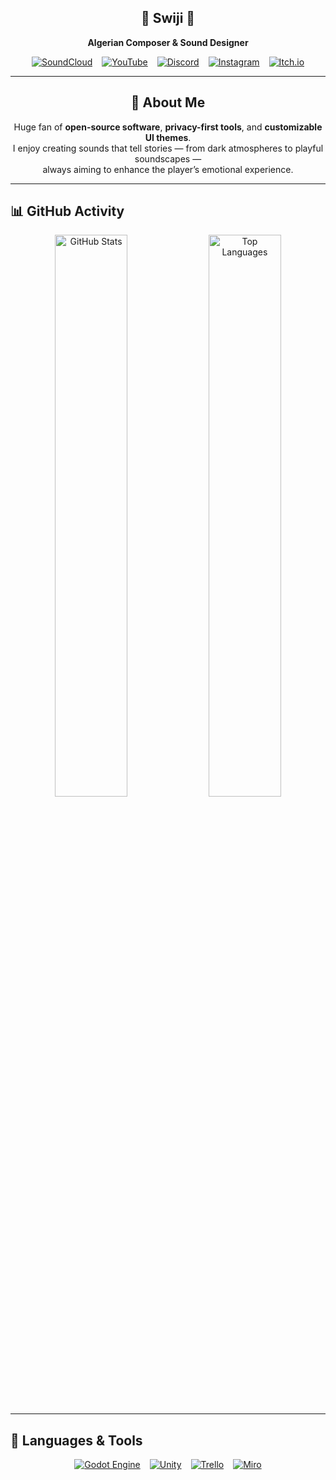 <h2 align="center">🎵 Swiji 🎵</h2>
<p align="center"><strong>Algerian Composer & Sound Designer</strong></p>

<p align="center" style="display: flex; justify-content: center; gap: 15px; flex-wrap: wrap;">
  <a href="https://soundcloud.com/swiji" target="_blank" rel="noopener noreferrer">
    <img src="https://img.shields.io/badge/SoundCloud-000000?style=for-the-badge&logo=soundcloud&logoColor=white&color=white&labelColor=000000" alt="SoundCloud" />
  </a>
  <a href="https://www.youtube.com/channel/UCDOSq5gs5fI-pNK2-dBVMXQ" target="_blank" rel="noopener noreferrer">
    <img src="https://img.shields.io/badge/YouTube-000000?style=for-the-badge&logo=youtube&logoColor=white&color=white&labelColor=000000" alt="YouTube" />
  </a>
  <a href="https://discord.com/users/swijii" target="_blank" rel="noopener noreferrer">
    <img src="https://img.shields.io/badge/Discord-000000?style=for-the-badge&logo=discord&logoColor=white&color=white&labelColor=000000" alt="Discord" />
  </a>
  <a href="https://instagram.com/swiji.music" target="_blank" rel="noopener noreferrer">
    <img src="https://img.shields.io/badge/Instagram-000000?style=for-the-badge&logo=instagram&logoColor=white&color=white&labelColor=000000" alt="Instagram" />
  </a>
  <a href="https://p1games.itch.io/bear-with-us" target="_blank" rel="noopener noreferrer">
    <img src="https://img.shields.io/badge/Itch.io-000000?style=for-the-badge&logo=itchdotio&logoColor=white&color=white&labelColor=000000" alt="Itch.io" />
  </a>
</p>

---

<h2 align="center">📖 About Me</h2>

<p align="center">
  Huge fan of <strong>open-source software</strong>, <strong>privacy-first tools</strong>, and <strong>customizable UI themes</strong>.<br />
  I enjoy creating sounds that tell stories — from dark atmospheres to playful soundscapes —<br />
  always aiming to enhance the player’s emotional experience.
</p>

---

## 📊 GitHub Activity

<p align="center">
  <img src="https://github-readme-stats.vercel.app/api?username=swijii&show_icons=true&theme=radical" alt="GitHub Stats" width="48%" />
  <img src="https://github-readme-stats.vercel.app/api/top-langs/?username=swijii&layout=compact&theme=radical" alt="Top Languages" width="48%" />
</p>

---

## 🧠 Languages & Tools

<p align="center" style="display: flex; justify-content: center; gap: 15px; flex-wrap: wrap;">
  <a href="https://godotengine.org/" target="_blank" rel="noopener noreferrer">
    <img src="https://img.shields.io/badge/Godot-478cbf?style=for-the-badge&logo=godot-engine&logoColor=white&color=white&labelColor=000000" alt="Godot Engine" />
  </a>
  <a href="https://unity.com/" target="_blank" rel="noopener noreferrer">
    <img src="https://img.shields.io/badge/Unity-000000?style=for-the-badge&logo=unity&logoColor=white&color=white&labelColor=000000" alt="Unity" />
  </a>
  <a href="https://trello.com/" target="_blank" rel="noopener noreferrer">
    <img src="https://img.shields.io/badge/Trello-0052CC?style=for-the-badge&logo=trello&logoColor=white&color=white&labelColor=000000" alt="Trello" />
  </a>
  <a href="https://miro.com/" target="_blank" rel="noopener noreferrer">
    <img src="https://img.shields.io/badge/Miro-000000?style=for-the-badge&logo=miro&logoColor=white&color=white&labelColor=000000" alt="Miro" />
  </a>
</p>
